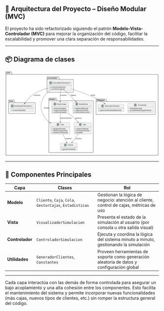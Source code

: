 ## 🧱 Arquitectura del Proyecto – Diseño Modular (MVC)

El proyecto ha sido refactorizado siguiendo el patrón **Modelo-Vista-Controlador (MVC)** para mejorar la organización del código, facilitar la escalabilidad y promover una clara separación de responsabilidades.

---
## 📦 Diagrama de clases

![](/images/modelosUML/diagramaClasesModular.svg)

---

## 🧠 Componentes Principales

| Capa         | Clases                                                                  | Rol                                                                                      |
|--------------|-------------------------------------------------------------------------|-------------------------------------------------------------------------------------------|
| **Modelo**   | `Cliente`, `Caja`, `Cola`, `GestorCajas`, `Estadisticas`                | Gestionan la lógica de negocio: atención al cliente, control de cajas, métricas de uso   |
| **Vista**    | `VisualizadorSimulacion`                                                | Presenta el estado de la simulación al usuario (por consola u otra salida visual)        |
| **Controlador** | `ControladorSimulacion`                                             | Ejecuta y coordina la lógica del sistema minuto a minuto, gestionando la simulación      |
| **Utilidades** | `GeneradorClientes`, `Constantes`                                    | Proveen herramientas de soporte como generación aleatoria de datos y configuración global |

---

Cada capa interactúa con las demás de forma controlada para asegurar un bajo acoplamiento y una alta cohesión entre los componentes. Esto facilita el mantenimiento del sistema y permite incorporar nuevas funcionalidades (más cajas, nuevos tipos de clientes, etc.) sin romper la estructura general del código.


